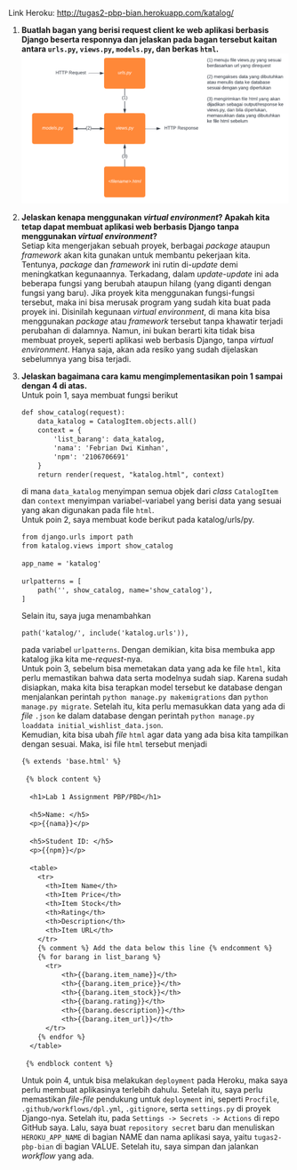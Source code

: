 Link Heroku: http://tugas2-pbp-bian.herokuapp.com/katalog/

1. **Buatlah bagan yang berisi request client ke web aplikasi berbasis Django beserta responnya dan jelaskan pada bagan tersebut kaitan antara `urls.py`, `views.py`, `models.py`, dan berkas `html`.**  
    ![Bagan MTV Architecture Django](Bagan_MTV_Architecture_Django.png)

2. **Jelaskan kenapa menggunakan *virtual environment*? Apakah kita tetap dapat membuat aplikasi web berbasis Django tanpa menggunakan *virtual environment*?**  
    Setiap kita mengerjakan sebuah proyek, berbagai *package* ataupun *framework* akan kita gunakan untuk membantu pekerjaan kita. Tentunya, *package* dan *framework* ini rutin di-*update* demi meningkatkan kegunaannya. Terkadang, dalam *update*-*update* ini ada beberapa fungsi yang berubah ataupun hilang (yang diganti dengan fungsi yang baru). Jika proyek kita menggunakan fungsi-fungsi tersebut, maka ini bisa merusak program yang sudah kita buat pada proyek ini. Disinilah kegunaan *virtual environment*, di mana kita bisa menggunakan *package* atau *framework* tersebut tanpa khawatir terjadi perubahan di dalamnya. Namun, ini bukan berarti kita tidak bisa membuat proyek, seperti aplikasi web berbasis Django, tanpa *virtual environment*. Hanya saja, akan ada resiko yang sudah dijelaskan sebelumnya yang bisa terjadi.

3. **Jelaskan bagaimana cara kamu mengimplementasikan poin 1 sampai dengan 4 di atas.**  
    Untuk poin 1, saya membuat fungsi berikut
    ```
    def show_catalog(request):
        data_katalog = CatalogItem.objects.all()
        context = {
            'list_barang': data_katalog,
            'nama': 'Febrian Dwi Kimhan',
            'npm': '2106706691'
        }
        return render(request, "katalog.html", context)
    ```
    di mana `data_katalog` menyimpan semua objek dari *class* `CatalogItem` dan `context` menyimpan variabel-variabel yang berisi data yang sesuai yang akan digunakan pada file `html`.  
    Untuk poin 2, saya membuat kode berikut pada katalog/urls/py.
    ```
    from django.urls import path
    from katalog.views import show_catalog

    app_name = 'katalog'

    urlpatterns = [
        path('', show_catalog, name='show_catalog'),
    ]
    ```
    Selain itu, saya juga menambahkan
    ```
    path('katalog/', include('katalog.urls')),
    ```
    pada variabel `urlpatterns`. Dengan demikian, kita bisa membuka app katalog jika kita me-*request*-nya.  
    Untuk poin 3, sebelum bisa memetakan data yang ada ke file `html`, kita perlu memastikan bahwa data serta modelnya sudah siap. Karena sudah disiapkan, maka kita bisa terapkan model tersebut ke database dengan menjalankan perintah
    `python manage.py makemigrations` dan `python manage.py migrate`. Setelah itu, kita perlu memasukkan data yang ada di *file* `.json` ke dalam database dengan perintah `python manage.py loaddata initial_wishlist_data.json`.  
    Kemudian, kita bisa ubah *file* `html` agar data yang ada bisa kita tampilkan dengan sesuai. Maka, isi file `html` tersebut menjadi
    ```
    {% extends 'base.html' %}

     {% block content %}

      <h1>Lab 1 Assignment PBP/PBD</h1>

      <h5>Name: </h5>
      <p>{{nama}}</p>

      <h5>Student ID: </h5>
      <p>{{npm}}</p>

      <table>
        <tr>
          <th>Item Name</th>
          <th>Item Price</th>
          <th>Item Stock</th>
          <th>Rating</th>
          <th>Description</th>
          <th>Item URL</th>
        </tr>
        {% comment %} Add the data below this line {% endcomment %}
        {% for barang in list_barang %}
          <tr>
              <th>{{barang.item_name}}</th>
              <th>{{barang.item_price}}</th>
              <th>{{barang.item_stock}}</th>
              <th>{{barang.rating}}</th>
              <th>{{barang.description}}</th>
              <th>{{barang.item_url}}</th>
          </tr>
        {% endfor %}
      </table>

     {% endblock content %}
    ```  
    Untuk poin 4, untuk bisa melakukan `deployment` pada Heroku, maka saya perlu membuat aplikasinya terlebih dahulu. Setelah itu, saya perlu memastikan *file*-*file* pendukung untuk `deployment` ini, seperti `Procfile`, `.github/workflows/dpl.yml`, `.gitignore`, serta `settings.py` di proyek Django-nya. Setelah itu, pada `Settings -> Secrets -> Actions` di repo GitHub saya. Lalu, saya buat `repository secret` baru dan menuliskan `HEROKU_APP_NAME` di bagian NAME dan nama aplikasi saya, yaitu `tugas2-pbp-bian` di bagian VALUE. Setelah itu, saya simpan dan jalankan *workflow* yang ada. 